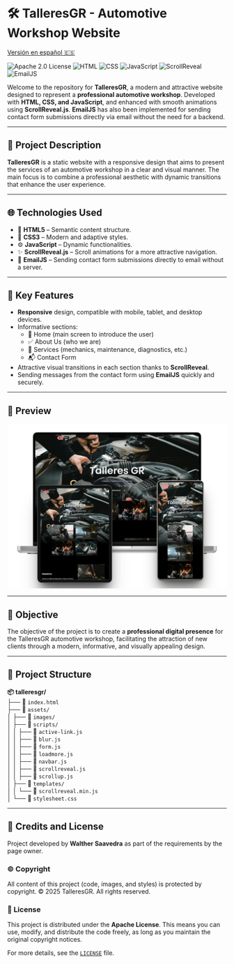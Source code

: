 # 🛠️ TalleresGR - Automotive Workshop Website

[Versión en español 🇪🇸](README-es.md)

![Apache 2.0 License](https://img.shields.io/badge/License-Apache%202.0-blue.svg)
![HTML](https://img.shields.io/badge/HTML5-E34F26?style=flat&logo=html5&logoColor=white)
![CSS](https://img.shields.io/badge/CSS3-1572B6?style=flat&logo=css3&logoColor=white)
![JavaScript](https://img.shields.io/badge/JavaScript-F7DF1E?style=flat&logo=javascript&logoColor=black)
![ScrollReveal](https://img.shields.io/badge/ScrollReveal-4.0%2B-blueviolet)
![EmailJS](https://img.shields.io/badge/EmailJS-FF7600?style=flat&logo=maildotru&logoColor=white)

Welcome to the repository for **TalleresGR**, a modern and attractive website designed to represent a **professional automotive workshop**. Developed with **HTML, CSS, and JavaScript**, and enhanced with smooth animations using **ScrollReveal.js**. **EmailJS** has also been implemented for sending contact form submissions directly via email without the need for a backend.

---

## 🚗 Project Description

**TalleresGR** is a static website with a responsive design that aims to present the services of an automotive workshop in a clear and visual manner. The main focus is to combine a professional aesthetic with dynamic transitions that enhance the user experience.

---

## 🌐 Technologies Used

- 🧱 **HTML5** – Semantic content structure.
- 🎨 **CSS3** – Modern and adaptive styles.
- ⚙️ **JavaScript** – Dynamic functionalities.
- ✨ **ScrollReveal.js** – Scroll animations for a more attractive navigation.
- 📧 **EmailJS** – Sending contact form submissions directly to email without a server.

---

## 🎯 Key Features

- **Responsive** design, compatible with mobile, tablet, and desktop devices.
- Informative sections:
  - 📄 Home (main screen to introduce the user)
  - ✅ About Us (who we are)
  - 🔧 Services (mechanics, maintenance, diagnostics, etc.)
  - 📬 Contact Form
- Attractive visual transitions in each section thanks to **ScrollReveal**.
- Sending messages from the contact form using **EmailJS** quickly and securely.

---

## 🎨 Preview
![Preview](assets/images/talleresgr_preview.png)

---

## 🚀 Objective

The objective of the project is to create a **professional digital presence** for the TalleresGR automotive workshop, facilitating the attraction of new clients through a modern, informative, and visually appealing design.

---

## 📁 Project Structure

**📦 talleresgr/**  
├── 📄 `index.html`  
├── 📁 `assets/`  
│   ├── 📁 `images/`  
│   ├── 📁 `scripts/`  
│   │   ├── 📄 `active-link.js`  
│   │   ├── 📄 `blur.js`  
│   │   ├── 📄 `form.js`  
│   │   ├── 📄 `loadmore.js`  
│   │   ├── 📄 `navbar.js`  
│   │   ├── 📄 `scrollreveal.js`  
│   │   ├── 📄 `scrollup.js`  
│   ├── 📁 `templates/`  
│   │   └── 📄 `scrollreveal.min.js`  
│   └── 📄 `stylesheet.css`  

---

## 📌 Credits and License

Project developed by **Walther Saavedra** as part of the requirements by the page owner.

### © Copyright

All content of this project (code, images, and styles) is protected by copyright.
© 2025 TalleresGR. All rights reserved.

### 📝 License

This project is distributed under the **Apache License**.
This means you can use, modify, and distribute the code freely, as long as you maintain the original copyright notices.

For more details, see the [`LICENSE`](LICENSE) file.